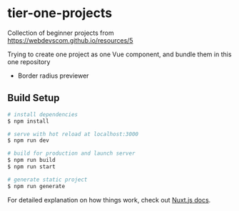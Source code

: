 # tier-one-projects

Collection of beginner projects from https://webdevscom.github.io/resources/5

Trying to create one project as one Vue component, and bundle them in this one repository

* Border radius previewer

## Build Setup

```bash
# install dependencies
$ npm install

# serve with hot reload at localhost:3000
$ npm run dev

# build for production and launch server
$ npm run build
$ npm run start

# generate static project
$ npm run generate
```

For detailed explanation on how things work, check out [Nuxt.js docs](https://nuxtjs.org).
